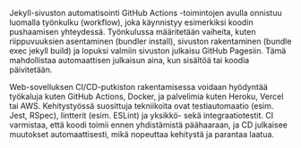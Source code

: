 Jekyll-sivuston automatisointi GitHub Actions -toimintojen avulla onnistuu luomalla työnkulku (workflow), 
joka käynnistyy esimerkiksi koodin pushaamisen yhteydessä. Työnkulussa määritetään vaiheita, kuten riippuvuuksien asentaminen (bundler install), 
sivuston rakentaminen (bundle exec jekyll build) ja lopuksi valmiin sivuston julkaisu GitHub Pagesiin. Tämä mahdollistaa automaattisen julkaisun aina, 
kun sisältöä tai koodia päivitetään.

Web-sovelluksen CI/CD-putkiston rakentamisessa voidaan hyödyntää työkaluja kuten GitHub Actions, Docker, 
ja palvelimia kuten Heroku, Vercel tai AWS. Kehitystyössä suosittuja tekniikoita ovat testiautomaatio 
(esim. Jest, RSpec), lintterit (esim. ESLint) ja yksikkö- sekä integraatiotestit. CI
varmistaa, että koodi toimii ennen yhdistämistä päähaaraan, ja CD julkaisee muutokset automaattisesti, 
mikä nopeuttaa kehitystä ja parantaa laatua.
